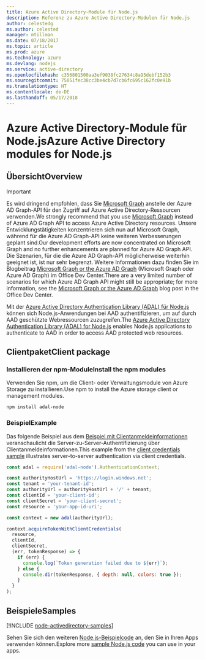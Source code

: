 ```yaml
---
title: Azure Active Directory-Module für Node.js
description: Referenz zu Azure Active Directory-Modulen für Node.js
author: celestedg
ms.author: celested
manager: mtillman
ms.date: 07/18/2017
ms.topic: article
ms.prod: azure
ms.technology: azure
ms.devlang: nodejs
ms.service: active-directory
ms.openlocfilehash: c356801500aa3ef9038fc27634c8a95debf152b3
ms.sourcegitcommit: 75051fec38cc3be4cb7d7cb6fc695c162fc0e91b
ms.translationtype: HT
ms.contentlocale: de-DE
ms.lasthandoff: 05/17/2018
---
```

# <a name="azure-active-directory-modules-for-nodejs"></a><span data-ttu-id="6ce97-103">Azure Active Directory-Module für Node.js</span><span class="sxs-lookup"><span data-stu-id="6ce97-103">Azure Active Directory modules for Node.js</span></span>

## <a name="overview"></a><span data-ttu-id="6ce97-104">Übersicht</span><span class="sxs-lookup"><span data-stu-id="6ce97-104">Overview</span></span>

> [!IMPORTANT]
> <span data-ttu-id="6ce97-105">Es wird dringend empfohlen, dass Sie [Microsoft Graph](https://graph.microsoft.io/) anstelle der Azure AD Graph-API für den Zugriff auf Azure Active Directory-Ressourcen verwenden.</span><span class="sxs-lookup"><span data-stu-id="6ce97-105">We strongly recommend that you use [Microsoft Graph](https://graph.microsoft.io/) instead of Azure AD Graph API to access Azure Active Directory resources.</span></span> <span data-ttu-id="6ce97-106">Unsere Entwicklungstätigkeiten konzentrieren sich nun auf Microsoft Graph, während für die Azure AD Graph-API keine weiteren Verbesserungen geplant sind.</span><span class="sxs-lookup"><span data-stu-id="6ce97-106">Our development efforts are now concentrated on Microsoft Graph and no further enhancements are planned for Azure AD Graph API.</span></span> <span data-ttu-id="6ce97-107">Die Szenarien, für die die Azure AD Graph-API möglicherweise weiterhin geeignet ist, ist nur sehr begrenzt. Weitere Informationen dazu finden Sie im Blogbeitrag [Microsoft Graph or the Azure AD Graph](https://dev.office.com/blogs/microsoft-graph-or-azure-ad-graph) (Microsoft Graph oder Azure AD Graph) im Office Dev Center.</span><span class="sxs-lookup"><span data-stu-id="6ce97-107">There are a very limited number of scenarios for which Azure AD Graph API might still be appropriate; for more information, see the [Microsoft Graph or the Azure AD Graph](https://dev.office.com/blogs/microsoft-graph-or-azure-ad-graph) blog post in the Office Dev Center.</span></span>

<span data-ttu-id="6ce97-108">Mit der [Azure Active Directory Authentication Library (ADAL) für Node.js](https://www.npmjs.com/package/adal-node) können sich Node.js-Anwendungen bei AAD authentifizieren, um auf durch AAD geschützte Webressourcen zuzugreifen.</span><span class="sxs-lookup"><span data-stu-id="6ce97-108">The [Azure Active Directory Authentication Library (ADAL) for Node.js](https://www.npmjs.com/package/adal-node) enables Node.js applications to authenticate to AAD in order to access AAD protected web resources.</span></span>

## <a name="client-package"></a><span data-ttu-id="6ce97-109">Clientpaket</span><span class="sxs-lookup"><span data-stu-id="6ce97-109">Client package</span></span>

### <a name="install-the-npm-modules"></a><span data-ttu-id="6ce97-110">Installieren der npm-Module</span><span class="sxs-lookup"><span data-stu-id="6ce97-110">Install the npm modules</span></span>

<span data-ttu-id="6ce97-111">Verwenden Sie npm, um die Client- oder Verwaltungsmodule von Azure Storage zu installieren.</span><span class="sxs-lookup"><span data-stu-id="6ce97-111">Use npm to install the Azure storage client or management modules.</span></span>

```bash
npm install adal-node
```   

### <a name="example"></a><span data-ttu-id="6ce97-112">Beispiel</span><span class="sxs-lookup"><span data-stu-id="6ce97-112">Example</span></span>

<span data-ttu-id="6ce97-113">Das folgende Beispiel aus dem [Beispiel mit Clientanmeldeinformationen](https://github.com/MSOpenTech/azure-activedirectory-library-for-nodejs/blob/master/sample/client-credentials-sample.js) veranschaulicht die Server-zu-Server-Authentifizierung über Clientanmeldeinformationen.</span><span class="sxs-lookup"><span data-stu-id="6ce97-113">This example from the [client credentials sample](https://github.com/MSOpenTech/azure-activedirectory-library-for-nodejs/blob/master/sample/client-credentials-sample.js) illustrates server-to-server authentication via client credentials.</span></span>

```javascript
const adal = require('adal-node').AuthenticationContext;

const authorityHostUrl = 'https://login.windows.net';
const tenant = 'your-tenant-id';
const authorityUrl = authorityHostUrl + '/' + tenant;
const clientId = 'your-client-id';
const clientSecret = 'your-client-secret';
const resource = 'your-app-id-uri';

const context = new adal(authorityUrl);

context.acquireTokenWithClientCredentials(
  resource,
  clientId,
  clientSecret,
  (err, tokenResponse) => {
    if (err) {
      console.log(`Token generation failed due to ${err}`);
    } else {
      console.dir(tokenResponse, { depth: null, colors: true });
    }
  }
);
```

## <a name="samples"></a><span data-ttu-id="6ce97-114">Beispiele</span><span class="sxs-lookup"><span data-stu-id="6ce97-114">Samples</span></span>

[!INCLUDE [node-activedirectory-samples](../docs-ref-conceptual/includes/activedirectory-samples.md)]

<span data-ttu-id="6ce97-115">Sehen Sie sich den weiteren [Node.js-Beispielcode](https://azure.microsoft.com/resources/samples/?platform=nodejs) an, den Sie in Ihren Apps verwenden können.</span><span class="sxs-lookup"><span data-stu-id="6ce97-115">Explore more [sample Node.js code](https://azure.microsoft.com/resources/samples/?platform=nodejs) you can use in your apps.</span></span>
